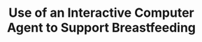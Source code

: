 ---
name: "Use Of An Interactive Computer Agent to Support Breastfeeding"
title: "Use of an Interactive Computer Agent to Support Breastfeeding"
journal: "journal name" 
project: "Breastfeeding Promotion"
event: "Maternal and Child Health Journal, 17:1961-1968"
authors:
- name: "Edwards, R."
- name: "Bickmore, T."
- name: "Jenkins, L."
- name: "Foley, M."
year: 2013
resources: null
external_url: null
draft: false 
headless: true
---